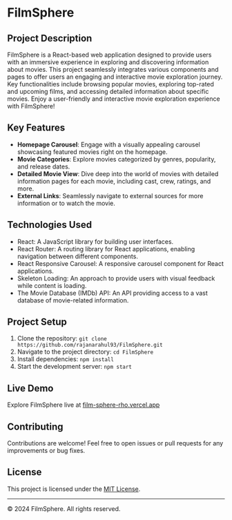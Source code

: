 # FilmSphere

## Project Description

FilmSphere is a React-based web application designed to provide users with an immersive experience in exploring and discovering information about movies. This project seamlessly integrates various components and pages to offer users an engaging and interactive movie exploration journey. Key functionalities include browsing popular movies, exploring top-rated and upcoming films, and accessing detailed information about specific movies. Enjoy a user-friendly and interactive movie exploration experience with FilmSphere!

## Key Features

- **Homepage Carousel**: Engage with a visually appealing carousel showcasing featured movies right on the homepage.
- **Movie Categories**: Explore movies categorized by genres, popularity, and release dates.
- **Detailed Movie View**: Dive deep into the world of movies with detailed information pages for each movie, including cast, crew, ratings, and more.
- **External Links**: Seamlessly navigate to external sources for more information or to watch the movie.

## Technologies Used

- React: A JavaScript library for building user interfaces.
- React Router: A routing library for React applications, enabling navigation between different components.
- React Responsive Carousel: A responsive carousel component for React applications.
- Skeleton Loading: An approach to provide users with visual feedback while content is loading.
- The Movie Database (IMDb) API: An API providing access to a vast database of movie-related information.

## Project Setup

1. Clone the repository: `git clone https://github.com/rajanarahul93/FilmSphere.git`
2. Navigate to the project directory: `cd FilmSphere`
3. Install dependencies: `npm install`
4. Start the development server: `npm start`

## Live Demo

Explore FilmSphere live at [film-sphere-rho.vercel.app](https://film-sphere-rho.vercel.app/)

## Contributing

Contributions are welcome! Feel free to open issues or pull requests for any improvements or bug fixes.

## License

This project is licensed under the [MIT License](LICENSE).

---

© 2024 FilmSphere. All rights reserved.

